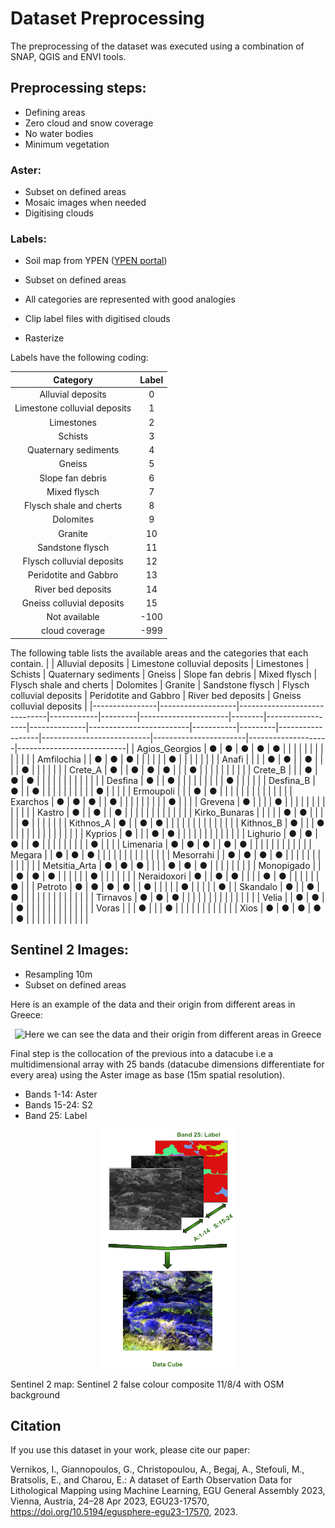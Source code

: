 # Dataset Preprocessing

The preprocessing of the dataset was executed using a combination of SNAP, QGIS and ENVI tools. 

## Preprocessing steps:
- Defining areas
- Zero cloud and snow coverage
- No water bodies
- Minimum vegetation

### Aster:
- Subset on defined areas
- Mosaic images when needed
- Digitising clouds

### Labels:
- Soil map from YPEN ([YPEN portal](https://mapsportal.ypen.gr/))

- Subset on defined areas
- All categories are represented with good analogies
- Clip label files with digitised clouds
- Rasterize

Labels have the following coding:

 Category | Label
:---: | :---:
Alluvial deposits | 0
Limestone colluvial deposits | 1
Limestones | 2
Schists | 3
Quaternary sediments |4
Gneiss | 5
Slope fan debris | 6
Mixed flysch | 7
Flysch shale and cherts | 8
Dolomites | 9
Granite |10
Sandstone flysch | 11
Flysch colluvial deposits | 12
Peridotite and Gabbro | 13
River bed deposits | 14
Gneiss colluvial deposits |15
Not available |-100
cloud coverage |-999

The following table lists the available areas and the categories that each contain.
|                | Alluvial deposits | Limestone colluvial deposits | Limestones | Schists | Quaternary sediments | Gneiss | Slope fan debris | Mixed flysch | Flysch shale and cherts | Dolomites | Granite | Sandstone flysch | Flysch colluvial deposits | Peridotite and Gabbro | River bed deposits | Gneiss colluvial deposits |
|----------------|-------------------|------------------------------|------------|---------|----------------------|--------|------------------|--------------|-------------------------|-----------|---------|------------------|---------------------------|-----------------------|--------------------|---------------------------|
| Agios_Georgios | ●                 | ●                            | ●          | ●       | ●                    |        |                  |              |                         |           |         |                  |                           |                       |                    |                           |
| Amfilochia     |                   | ●                            | ●          | ●       |                      |        |                  |              |                         | ●         |         |                  |                           |                       |                    |                           |
| Anafi          |                   |                              |            | ●       | ●                    |        | ●                |              |                         |           | ●       |                  |                           |                       |                    |                           |
| Crete_A        | ●                 |                              | ●          | ●       | ●                    |        |                  | ●            |                         |           |         |                  |                           |                       |                    |                           |
| Crete_B        |                   |                              | ●          | ●       | ●                    |        |                  |              |                         |           |         |                  |                           |                       |                    |                           |
| Desfina        | ●                 |                              | ●          |         |                      |        |                  |              |                         |           |         | ●                |                           |                       |                    |                           |
| Desfina_B      | ●                 |                              | ●          |         |                      |        |                  |              |                         |           |         |                  | ●                         |                       |                    |                           |
| Ermoupoli      |                   |                              | ●          | ●       |                      |        |                  |              |                         |           |         |                  |                           |                       |                    |                           |
| Exarchos       | ●                 | ●                            | ●          |         | ●                    |        |                  |              |                         |           |         |                  |                           | ●                     |                    |                           |
| Grevena        | ●                 |                              |            |         | ●                    |        |                  |              |                         |           |         |                  |                           |                       |                    |                           |
| Kastro         | ●                 |                              | ●          |         | ●                    |        |                  |              |                         |           |         |                  |                           |                       |                    |                           |
| Kirko_Bunaras  |                   |                              |            |         | ●                    | ●      |                  |              |                         |           | ●       |                  |                           |                       |                    |                           |
| Kithnos_A      | ●                 |                              | ●          | ●       |                      |        |                  |              |                         |           |         |                  |                           |                       |                    |                           |
| Kithnos_B      | ●                 |                              |            | ●       |                      |        |                  |              |                         |           |         |                  |                           |                       |                    |                           |
| Kyprios        | ●                 |                              |            | ●       | ●                    |        |                  |              |                         |           |         |                  |                           |                       |                    |                           |
| Lighurio       | ●                 | ●                            | ●          |         | ●                    |        |                  |              |                         |           |         |                  |                           | ●                     |                    |                           |
| Limenaria      | ●                 | ●                            | ●          |         | ●                    | ●      |                  |              |                         |           |         |                  |                           |                       |                    |                           |
| Megara         |                   | ●                            | ●          | ●       |                      |        |                  |              |                         |           |         |                  |                           |                       |                    |                           |
| Mesorrahi      |                   | ●                            | ●          | ●       | ●                    |        |                  |              |                         |           |         |                  |                           |                       |                    |                           |
| Metsitia_Arta  | ●                 | ●                            | ●          |         |                      |        | ●                | ●            | ●                       |           |         |                  |                           |                       |                    |                           |
| Monopigado     |                   |                              | ●          | ●       | ●                    |        |                  |              |                         |           | ●       |                  |                           |                       |                    |                           |
| Neraidoxori    | ●                 |                              | ●          | ●       |                      |        |                  | ●            | ●                       |           |         |                  |                           |                       | ●                  |                           |
| Petroto        | ●                 | ●                            | ●          | ●       |                      | ●      |                  |              |                         |           | ●       |                  |                           |                       |                    | ●                         |
| Skandalo       | ●                 |                              | ●          | ●       |                      |        |                  |              |                         |           |         |                  |                           |                       |                    |                           |
| Tirnavos       | ●                 | ●                            | ●          |         |                      |        |                  |              |                         |           |         |                  |                           |                       |                    |                           |
| Velia          |                   | ●                            | ●          |         | ●                    |        |                  |              |                         |           |         |                  |                           |                       |                    |                           |
| Voras          |                   |                              | ●          |         |                      | ●      |                  |              |                         |           |         |                  |                           |                       |                    |                           |
| Xios           | ●                 | ●                            | ●          | ●       | ●                    |        |                  |              |                         |           |         |                  |                           |                       |                    |                           |


## Sentinel 2 Images:
- Resampling 10m
- Subset on defined areas

Here is an example of the data and their origin from different areas in Greece:


<p align="center"><img src="/images/EGU_S2.png" alt="Here we can see the data and their origin from different areas in Greece" width="750" height="750"></p>

Final step is the collocation of the previous into a datacube i.e a multidimensional array with 25 bands (datacube dimensions differentiate for every area) using the Aster image as base (15m spatial resolution). 

- Bands 1-14: Aster
- Bands 15-24: S2
- Band 25: Label

<p align="center"><img src="/images/Data_Cube.png" alt="Data Cube" width="218" height="382"></p>


Sentinel 2 map: Sentinel 2 false colour composite 11/8/4 with OSM background

## Citation

If you use this dataset in your work, please cite our paper:

Vernikos, I., Giannopoulos, G., Christopoulou, A., Begaj, A., Stefouli, M., Bratsolis, E., and Charou, E.: A dataset of Earth Observation Data for Lithological Mapping using Machine Learning, EGU General Assembly 2023, Vienna, Austria, 24–28 Apr 2023, EGU23-17570, https://doi.org/10.5194/egusphere-egu23-17570, 2023.



